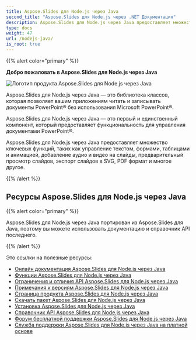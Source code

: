 ```yaml
---
title: Aspose.Slides для Node.js через Java
second_title: "Aspose.Slides для Node.js через .NET Документация"
description: Aspose.Slides для Node.js через Java предоставляет множество ключевых функций, таких как управление текстом, формами, таблицами и анимацией, добавление аудио и видео на слайды, предварительный просмотр слайдов, экспорт слайдов в SVG, PDF формат и многое другое.
type: docs
weight: 47
url: /nodejs-java/
is_root: true
---
```


{{% alert color="primary" %}}

**Добро пожаловать в Aspose.Slides для Node.js через Java**

![Логотип продукта Aspose.Slides для Node.js через Java](aspose_slides-for-nodejs-via-java.png)

Aspose.Slides для Node.js через Java — это библиотека классов, которая позволяет вашим приложениям читать и записывать документы PowerPoint® без использования Microsoft PowerPoint®.

Aspose.Slides для Node.js через Java — это первый и единственный компонент, который предоставляет функциональность для управления документами PowerPoint®.

Aspose.Slides для Node.js через Java предоставляет множество ключевых функций, таких как управление текстом, формами, таблицами и анимацией, добавление аудио и видео на слайды, предварительный просмотр слайдов, экспорт слайдов в SVG, PDF формат и многое другое.

{{% /alert %}}

## Ресурсы Aspose.Slides для Node.js через Java

{{% alert color="primary" %}}

Aspose.Slides для Node.js через Java портирован из Aspose.Slides для Java, поэтому вы можете использовать документацию и справочник API последнего.

{{% /alert %}}

Это ссылки на полезные ресурсы:

- [Онлайн документация Aspose.Slides для Node.js через Java](/slides/java/developer-guide/)
- [Функции Aspose.Slides для Node.js через Java](/slides/nodejs-java/features-overview/)
- [Ограничения и отличия API Aspose.Slides для Node.js через Java](/slides/nodejs-java/limitations-and-api-differences/)
- [Примечания к версиям Aspose.Slides для Node.js через Java](https://releases.aspose.com/slides/nodejs-java/release-notes/)
- [Страница продукта Aspose.Slides для Node.js через Java](https://products.aspose.com/slides/nodejs-java/)
- [Скачать пакет Aspose.Slides для Node.js через Java](https://releases.aspose.com/slides/nodejs-java/)
- [Установка Aspose.Slides для Node.js через Java](/slides/nodejs-java/installation/)
- [Справочник API Aspose.Slides для Node.js через Java](https://reference.aspose.com/slides/nodejs-java/)
- [Форум бесплатной поддержки Aspose.Slides для Node.js через Java](https://forum.aspose.com/c/slides/11)
- [Служба поддержки Aspose.Slides для Node.js через Java на платной основе](https://helpdesk.aspose.com/)
